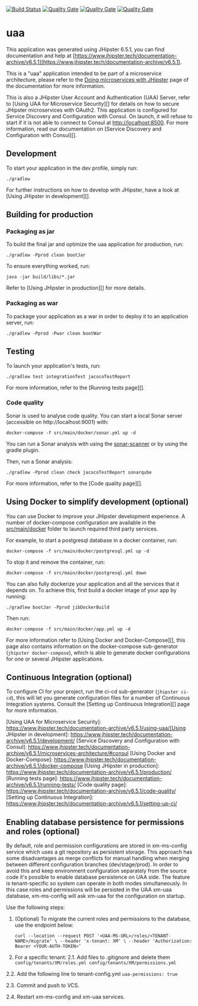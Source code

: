 [![Build Status](https://travis-ci.org/xm-online/xm-uaa.svg?branch=master)](https://travis-ci.org/xm-online/xm-uaa) [![Quality Gate](https://sonarcloud.io/api/project_badges/measure?&metric=sqale_index&branch=master&project=xm-online:xm-uaa)](https://sonarcloud.io/dashboard/index/xm-online:xm-uaa) [![Quality Gate](https://sonarcloud.io/api/project_badges/measure?&metric=ncloc&branch=master&project=xm-online:xm-uaa)](https://sonarcloud.io/dashboard/index/xm-online:xm-uaa) [![Quality Gate](https://sonarcloud.io/api/project_badges/measure?&metric=coverage&branch=master&project=xm-online:xm-uaa)](https://sonarcloud.io/dashboard/index/xm-online:xm-uaa)

# uaa

This application was generated using JHipster 6.5.1, you can find documentation and help at [https://www.jhipster.tech/documentation-archive/v6.5.1](https://www.jhipster.tech/documentation-archive/v6.5.1).

This is a "uaa" application intended to be part of a microservice architecture, please refer to the [Doing microservices with JHipster][] page of the documentation for more information.

This is also a JHipster User Account and Authentication (UAA) Server, refer to [Using UAA for Microservice Security][] for details on how to secure JHipster microservices with OAuth2.
This application is configured for Service Discovery and Configuration with Consul. On launch, it will refuse to start if it is not able to connect to Consul at [http://localhost:8500](http://localhost:8500). For more information, read our documentation on [Service Discovery and Configuration with Consul][].

## Development

To start your application in the dev profile, simply run:

    ./gradlew

For further instructions on how to develop with JHipster, have a look at [Using JHipster in development][].

## Building for production

### Packaging as jar

To build the final jar and optimize the uaa application for production, run:

    ./gradlew -Pprod clean bootJar

To ensure everything worked, run:

    java -jar build/libs/*.jar

Refer to [Using JHipster in production][] for more details.

### Packaging as war

To package your application as a war in order to deploy it to an application server, run:

    ./gradlew -Pprod -Pwar clean bootWar

## Testing

To launch your application's tests, run:

    ./gradlew test integrationTest jacocoTestReport

For more information, refer to the [Running tests page][].

### Code quality

Sonar is used to analyse code quality. You can start a local Sonar server (accessible on http://localhost:9001) with:

```
docker-compose -f src/main/docker/sonar.yml up -d
```

You can run a Sonar analysis with using the [sonar-scanner](https://docs.sonarqube.org/display/SCAN/Analyzing+with+SonarQube+Scanner) or by using the gradle plugin.

Then, run a Sonar analysis:

```
./gradlew -Pprod clean check jacocoTestReport sonarqube
```

For more information, refer to the [Code quality page][].

## Using Docker to simplify development (optional)

You can use Docker to improve your JHipster development experience. A number of docker-compose configuration are available in the [src/main/docker](src/main/docker) folder to launch required third party services.

For example, to start a postgresql database in a docker container, run:

    docker-compose -f src/main/docker/postgresql.yml up -d

To stop it and remove the container, run:

    docker-compose -f src/main/docker/postgresql.yml down

You can also fully dockerize your application and all the services that it depends on.
To achieve this, first build a docker image of your app by running:

    ./gradlew bootJar -Pprod jibDockerBuild

Then run:

    docker-compose -f src/main/docker/app.yml up -d

For more information refer to [Using Docker and Docker-Compose][], this page also contains information on the docker-compose sub-generator (`jhipster docker-compose`), which is able to generate docker configurations for one or several JHipster applications.

## Continuous Integration (optional)

To configure CI for your project, run the ci-cd sub-generator (`jhipster ci-cd`), this will let you generate configuration files for a number of Continuous Integration systems. Consult the [Setting up Continuous Integration][] page for more information.

[jhipster homepage and latest documentation]: https://www.jhipster.tech
[jhipster 6.5.1 archive]: https://www.jhipster.tech/documentation-archive/v6.5.1
[doing microservices with jhipster]: https://www.jhipster.tech/documentation-archive/v6.5.1/microservices-architecture/

[Using UAA for Microservice Security]: https://www.jhipster.tech/documentation-archive/v6.5.1/using-uaa/[Using JHipster in development]: https://www.jhipster.tech/documentation-archive/v6.5.1/development/
[Service Discovery and Configuration with Consul]: https://www.jhipster.tech/documentation-archive/v6.5.1/microservices-architecture/#consul
[Using Docker and Docker-Compose]: https://www.jhipster.tech/documentation-archive/v6.5.1/docker-compose
[Using JHipster in production]: https://www.jhipster.tech/documentation-archive/v6.5.1/production/
[Running tests page]: https://www.jhipster.tech/documentation-archive/v6.5.1/running-tests/
[Code quality page]: https://www.jhipster.tech/documentation-archive/v6.5.1/code-quality/
[Setting up Continuous Integration]: https://www.jhipster.tech/documentation-archive/v6.5.1/setting-up-ci/

## Enabling database persistence for permissions and roles (optional)

By default, role and permission configurations are stored in xm-ms-config service which uses a git repository as persistent storage.
This approach has some disadvantages as merge conflicts for manual handling when merging between different configuration branches (dev/stage/prod).
In order to avoid this and keep environment configuration separately from the source code it's possible to enable database persistence on UAA side.
The feature is tenant-specific so system can operate in both modes simultaneously.
In this case roles and permissions will be persisted in the UAA xm-uaa database, xm-ms-config will ask xm-uaa for the configuration on startup.

Use the following steps:
1. (Optional) To migrate the current roles and permissions to the database, use the endpoint below:

    `curl --location --request POST '<UAA-MS-URL>/roles/<TENANT-NAME>/migrate' \
    --header 'x-tenant: XM' \
    --header 'Authorization: Bearer <YOUR-AUTH-TOKEN>’`


2. For a specific tenant:
2.1. Add files to .gitignore and delete them
    `config/tenants/XM/roles.yml
    config/tenants/XM/permissions.yml`

2.2. Add the following line to tenant-config.yml
    `uaa-permissions: true`

2.3. Commit and push to VCS.

2.4. Restart xm-ms-config and xm-uaa services. 
